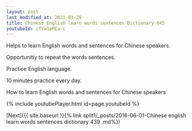```yaml
---
layout: post
last_modified_at: 2021-03-29
title: Chinese English learn words sentences Dictionary 645 
youtubeId: cfYw1eMCa-c
---
```

 
 
Helps to learn English words and sentences for Chinese speakers.

Opportunitiy to repeat the words sentences. 

Practice English language. 
 
10 minutes practice every day. 
 
How to learn English words and sentences for Chinese speakers 
 
{% include youtubePlayer.html id=page.youtubeId %}
 
 
[Next]({{ site.baseurl }}{% link  split1/_posts/2016-06-01-Chinese english learn words sentences dictionary 439 .md%})
 

